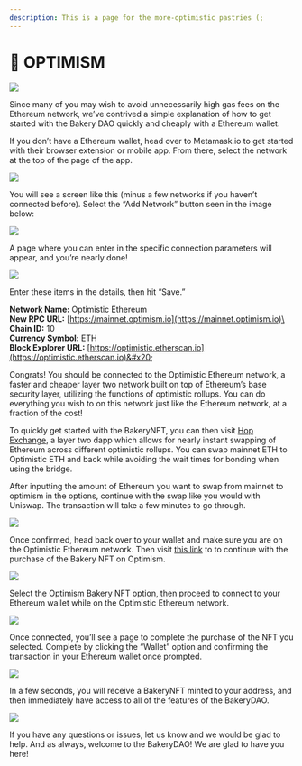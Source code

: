 ```yaml
---
description: This is a page for the more-optimistic pastries (;
---
```


# 🔴 OPTIMISM

![](<../../.gitbook/assets/image (6).png>)

Since many of you may wish to avoid unnecessarily high gas fees on the Ethereum network, we’ve contrived a simple explanation of how to get started with the Bakery DAO quickly and cheaply with a Ethereum wallet.

If you don’t have a Ethereum wallet, head over to Metamask.io to get started with their browser extension or mobile app. From there, select the network at the top of the page of the app.

![](<../../.gitbook/assets/image (4).png>)

You will see a screen like this (minus a few networks if you haven’t connected before). Select the “Add Network” button seen in the image below:

![](<../../.gitbook/assets/image (15) (1) (1).png>)

A page where you can enter in the specific connection parameters will appear, and you’re nearly done!

![](<../../.gitbook/assets/image (7).png>)

Enter these items in the details, then hit “Save.”

**Network Name:** Optimistic Ethereum\
**New RPC URL:** [https://mainnet.optimism.io](https://mainnet.optimism.io)\
**Chain ID:** 10\
**Currency Symbol:** ETH\
**Block Explorer URL:** [https://optimistic.etherscan.io](https://optimistic.etherscan.io)&#x20;

Congrats! You should be connected to the Optimistic Ethereum network, a faster and cheaper layer two network built on top of Ethereum’s base security layer, utilizing the functions of optimistic rollups. You can do everything you wish to on this network just like the Ethereum network, at a fraction of the cost!

To quickly get started with the BakeryNFT, you can then visit [Hop Exchange](https://hop.exchange), a layer two dapp which allows for nearly instant swapping of Ethereum across different optimistic rollups. You can swap mainnet ETH to Optimistic ETH and back while avoiding the wait times for bonding when using the bridge.

After inputting the amount of Ethereum you want to swap from mainnet to optimism in the options, continue with the swap like you would with Uniswap. The transaction will take a few minutes to go through.

![](<../../.gitbook/assets/image (11) (1).png>)

Once confirmed, head back over to your wallet and make sure you are on the Optimistic Ethereum network. Then visit [this link](https://bakerydao.me/website) to to continue with the purchase of the Bakery NFT on Optimism.

![](<../../.gitbook/assets/image (14).png>)

Select the Optimism Bakery NFT option, then proceed to connect to your Ethereum wallet while on the Optimistic Ethereum network.

![](<../../.gitbook/assets/image (12) (1).png>)

Once connected, you’ll see a page to complete the purchase of the NFT you selected. Complete by clicking the “Wallet” option and confirming the transaction in your Ethereum wallet once prompted.

![](<../../.gitbook/assets/image (10).png>)

In a few seconds, you will receive a BakeryNFT minted to your address, and then immediately have access to all of the features of the BakeryDAO.

![](<../../.gitbook/assets/image (5) (1).png>)

If you have any questions or issues, let us know and we would be glad to help. And as always, welcome to the BakeryDAO! We are glad to have you here!
